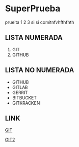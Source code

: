 # SuperPrueba

prueita 1 2 3 si si comitnfvhfthfhth

## LISTA NUMERADA

1. GIT
2. GITHUB

## LISTA NO NUMERADA

* GITHUB
* GITLAB
* GERRIT
* BITBUCKET
* GITKRACKEN

<!--titulo no muy grande -->
## LINK

<!--titulo mas chico -->
[GIT](https://github.com)

<!--link que me lleve a otra pestaña -->   

[GIT2](https://github.com "como")
